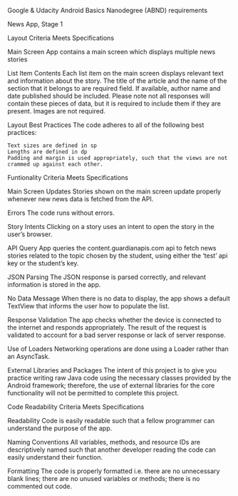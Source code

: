 Google & Udacity Android Basics Nanodegree (ABND) requirements

News App, Stage 1

Layout
Criteria 	Meets Specifications

Main Screen
App contains a main screen which displays multiple news stories

List Item Contents
Each list item on the main screen displays relevant text and information about the story.
The title of the article and the name of the section that it belongs to are required field.
If available, author name and date published should be included. Please note not all responses will contain these pieces of data, but it is required to include them if they are present.
Images are not required.

Layout Best Practices
The code adheres to all of the following best practices:

    Text sizes are defined in sp
    Lengths are defined in dp
    Padding and margin is used appropriately, such that the views are not crammed up against each other.


Funtionality
Criteria 	Meets Specifications

Main Screen Updates 
Stories shown on the main screen update properly whenever new news data is fetched from the API.


Errors
The code runs without errors.

Story Intents
Clicking on a story uses an intent to open the story in the user’s browser.

API Query
App queries the content.guardianapis.com api to fetch news stories related to the topic chosen by the student, using either the ‘test’ api key or the student’s key.

JSON Parsing
The JSON response is parsed correctly, and relevant information is stored in the app.

No Data Message
When there is no data to display, the app shows a default TextView that informs the user how to populate the list.

Response Validation
The app checks whether the device is connected to the internet and responds appropriately. The result of the request is validated to account for a bad server response or lack of server response.

Use of Loaders
Networking operations are done using a Loader rather than an AsyncTask.

External Libraries and Packages
The intent of this project is to give you practice writing raw Java code using the necessary classes provided by the Android framework; therefore, the use of external libraries for the core functionality will not be permitted to complete this project.

Code Readability
Criteria 	Meets Specifications

Readability
Code is easily readable such that a fellow programmer can understand the purpose of the app.

Naming Conventions
All variables, methods, and resource IDs are descriptively named such that another developer reading the code can easily understand their function.

Formatting
The code is properly formatted i.e. there are no unnecessary blank lines; there are no unused variables or methods; there is no commented out code.
